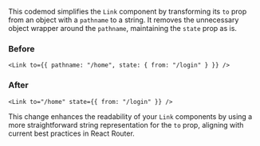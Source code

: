 

This codemod simplifies the `Link` component by transforming its `to` prop from an object with a `pathname` to a string. It removes the unnecessary object wrapper around the `pathname`, maintaining the `state` prop as is.

### Before

```tsx
<Link to={{ pathname: "/home", state: { from: "/login" } }} />
```

### After

```tsx
<Link to="/home" state={{ from: "/login" }} />
```

This change enhances the readability of your `Link` components by using a more straightforward string representation for the `to` prop, aligning with current best practices in React Router.